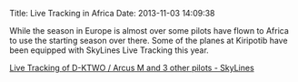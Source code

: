 Title: Live Tracking in Africa
Date: 2013-11-03 14:09:38


While the season in Europe is almost over some pilots have flown to Africa to
use the starting season over there. Some of the planes at Kiripotib have been
equipped with SkyLines Live Tracking this year.

[Live Tracking of D-KTWO / Arcus M and 3 other pilots - SkyLines](https://www.skylines-project.org/tracking/2178,2007,1901,1876/)
